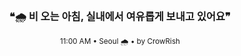 <div align="center">

<br>

<h3>❝🌧️ 비 오는 아침, 실내에서 여유롭게 보내고 있어요❞</h3>

<sub>11:00 AM • Seoul 🌧️ • by CrowRish</sub>

<br>

</div>